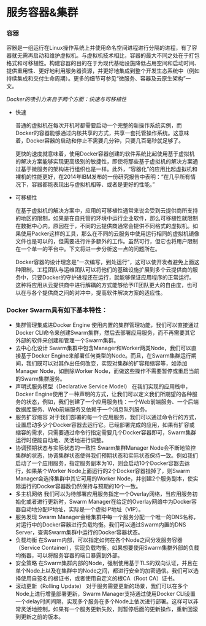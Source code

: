 # 服务容器&集群

### 容器
容器是一组运行在Linux操作系统上并使用命名空间进程进行分隔的进程，有了容器就无需再启动和维护虚拟机。与虚拟机技术相比，容器的最大不同之处在于打包格式和可移植性。构建容器的目的在于为现代基础设施降低占用空间和启动时间、提供重用性、更好地利用服务器资源，并更好地集成到整个开发生态系统中（例如持续集成和交付生命周期）。更多的细节可参见“微服务、容器及云原生架构”一文。

*Docker的吸引力来自于两个方面：快速与可移植性*

- 快速

  普通的虚拟机在每次开机时都需要启动一个完整的新操作系统实例，而Docker的容器能够通过内核共享的方式，共享一套托管操作系统。这意味着，Docker容器的启动和停止不需要几分钟，只要几百毫秒就足够了。
  
  更快的速度就意味着，使用Docker容器创建的软件系统比起使用基于虚拟机的解决方案能够实现更高级别的敏捷性，即使将那些基于虚拟机的解决方案通过基于微服务的架构进行组织也是一样。此外，“容器化”的应用比起虚拟机和裸机的性能更好，在2014年IBM发布的一份研究报告中表明：“在几乎所有情况下，容器都能表现出与虚拟机相等、或者是更好的性能。”

- 可移植性

  在基于虚拟机的解决方案中，应用的可移植性通常来说会受到云提供商所支持的地区的限制，如果是在自托管的环境中运行企业软件，那么可移植性就限制在数据中心内。原因在于，不同的云提供商通常会提供不同格式的虚拟机。如果使用Packer这样的工具，那么在不同的云服务中使用运行相同的虚拟机镜像文件也是可以的，但需要进行许多额外的工作。虽然可行，但它也将用户限制在一个单一的平台中。下文将进一步分析这一点的问题所在。
  
  Docker容器的设计理念是“一次编写，到处运行”，这可以使开发者避免上面这种限制。工程团队与运维团队可以将他们的基础设施扩展到多个云提供商的服务中，只要Docker的守护进程还在运行，就能够保证应用程序的正常运行。这种将应用从云提供商中进行解耦的方式能够给予IT团队更大的自由度，也可以在与各个提供商之间的对冲中，提高软件解决方案的适应性。


### Docker Swarm具有如下基本特性：
- 集群管理集成进Docker Engine
使用内置的集群管理功能，我们可以直接通过Docker CLI命令来创建Swarm集群，然后去部署应用服务，而不再需要其它外部的软件来创建和管理一个Swarm集群。
- 去中心化设计
Swarm集群中包含Manager和Worker两类Node，我们可以直接基于Docker Engine来部署任何类型的Node。而且，在Swarm集群运行期间，我们既可以对其作出任何改变，实现对集群的扩容和缩容等，如添加Manager Node，如删除Worker Node，而做这些操作不需要暂停或重启当前的Swarm集群服务。
- 声明式服务模型（Declarative Service Model）
在我们实现的应用栈中，Docker Engine使用了一种声明的方式，让我们可以定义我们所期望的各种服务的状态，例如，我们创建了一个应用服务栈：一个Web前端服务、一个后端数据库服务、Web前端服务又依赖于一个消息队列服务。
- 服务扩容缩容
对于我们部署的每一个应用服务，我们可以通过命令行的方式，设置启动多少个Docker容器去运行它。已经部署完成的应用，如果有扩容或缩容的需求，只需要通过命令行指定需要几个Docker容器即可，Swarm集群运行时便能自动地、灵活地进行调整。
- 协调预期状态与实际状态的一致性
Swarm集群Manager Node会不断地监控集群的状态，协调集群状态使得我们预期状态和实际状态保持一致。例如我们启动了一个应用服务，指定服务副本为10，则会启动10个Docker容器去运行，如果某个Worker Node上面运行的2个Docker容器挂掉了，则Swarm Manager会选择集群中其它可用的Worker Node，并创建2个服务副本，使实际运行的Docker容器数仍然保持与预期的10个一致。
- 多主机网络
我们可以为待部署应用服务指定一个Overlay网络，当应用服务初始化或者进行更新时，Swarm Manager在给定的Overlay网络中为Docker容器自动地分配IP地址，实际是一个虚拟IP地址（VIP）。
- 服务发现
Swarm Manager会给集群中每一个服务分配一个唯一的DNS名称，对运行中的Docker容器进行负载均衡。我们可以通过Swarm内置的DNS Server，查询Swarm集群中运行的Docker容器状态。
- 负载均衡
在Swarm内部，可以指定如何在各个Node之间分发服务容器（Service Container），实现负载均衡。如果想要使用Swarm集群外部的负载均衡器，可以将服务容器的端口暴露到外部。
- 安全策略
在Swarm集群内部的Node，强制使用基于TLS的双向认证，并且在单个Node上以及在集群中的Node之间，都进行安全的加密通信。我们可以选择使用自签名的根证书，或者使用自定义的根CA（Root CA）证书。
- 滚动更新（Rolling Update）
对于服务需要更新的场景，我们可以在多个Node上进行增量部署更新，Swarm Manager支持通过使用Docker CLI设置一个delay时间间隔，实现多个服务在多个Node上依次进行部署。这样可以非常灵活地控制，如果有一个服务更新失败，则暂停后面的更新操作，重新回滚到更新之前的版本。






  
  



